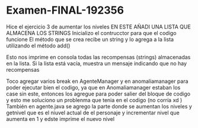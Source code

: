 # Examen-FINAL-192356
Hice el ejercicio 3 de aumentar los niveles 
EN ESTE AÑADI UNA LISTA QUE ALMACENA LOS STRINGS
Inicializo el contrucctor para que el codigo funcione 
El método que se crea recibe un string y lo agrega a la lista  utilizando el método add()

Esto nos  imprime en consola todas las recompensas (strings) almacenadas en la lista. Si la lista está vacía, muestra un mensaje indicando que no hay recompensas

Toco agregar varios break en AgenteManager y en anomaliamanager para poder ejecutar bien el codigo, ya que en Anomaliamanager estaban los case sin este, entonces los agregue para poder salier del bloque de codigo y esto me soluciono un problenma que tenia en el codigo (no corría xd )
También en agente.java se agrego la parte donde se aumentan los niveles y  getnivel que es el niuvel actual de el personaje y incrementar nivel que aumenta en 1 y edste imprime el nuevo nivel  